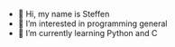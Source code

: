 - 👋 Hi, my name is Steffen
- 👀 I’m interested in programming general
- 🌱 I’m currently learning Python and C


<!---
JustStiiv/JustStiiv is a ✨ special ✨ repository because its `README.md` (this file) appears on your GitHub profile.
You can click the Preview link to take a look at your changes.
--->
